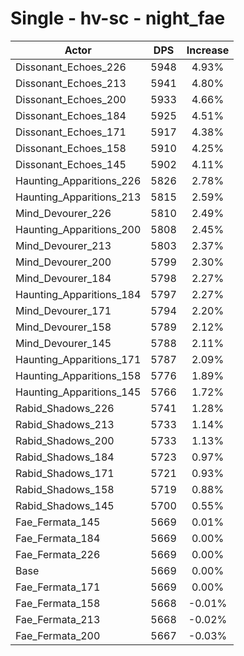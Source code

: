 # Single - hv-sc - night_fae
| Actor | DPS | Increase |
|---|:---:|:---:|
|Dissonant_Echoes_226|5948|4.93%|
|Dissonant_Echoes_213|5941|4.80%|
|Dissonant_Echoes_200|5933|4.66%|
|Dissonant_Echoes_184|5925|4.51%|
|Dissonant_Echoes_171|5917|4.38%|
|Dissonant_Echoes_158|5910|4.25%|
|Dissonant_Echoes_145|5902|4.11%|
|Haunting_Apparitions_226|5826|2.78%|
|Haunting_Apparitions_213|5815|2.59%|
|Mind_Devourer_226|5810|2.49%|
|Haunting_Apparitions_200|5808|2.45%|
|Mind_Devourer_213|5803|2.37%|
|Mind_Devourer_200|5799|2.30%|
|Mind_Devourer_184|5798|2.27%|
|Haunting_Apparitions_184|5797|2.27%|
|Mind_Devourer_171|5794|2.20%|
|Mind_Devourer_158|5789|2.12%|
|Mind_Devourer_145|5788|2.11%|
|Haunting_Apparitions_171|5787|2.09%|
|Haunting_Apparitions_158|5776|1.89%|
|Haunting_Apparitions_145|5766|1.72%|
|Rabid_Shadows_226|5741|1.28%|
|Rabid_Shadows_213|5733|1.14%|
|Rabid_Shadows_200|5733|1.13%|
|Rabid_Shadows_184|5723|0.97%|
|Rabid_Shadows_171|5721|0.93%|
|Rabid_Shadows_158|5719|0.88%|
|Rabid_Shadows_145|5700|0.55%|
|Fae_Fermata_145|5669|0.01%|
|Fae_Fermata_184|5669|0.00%|
|Fae_Fermata_226|5669|0.00%|
|Base|5669|0.00%|
|Fae_Fermata_171|5669|0.00%|
|Fae_Fermata_158|5668|-0.01%|
|Fae_Fermata_213|5668|-0.02%|
|Fae_Fermata_200|5667|-0.03%|
